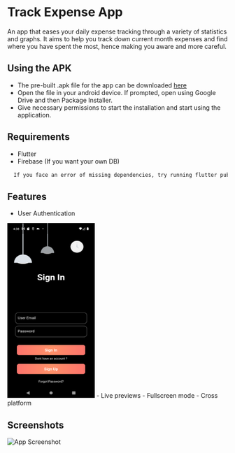 
# Track Expense App

An app that eases your daily expense tracking through a variety of statistics and graphs. 
It aims to help you track down current month expenses and find where you have spent the most, hence making you aware and more careful.


## Using the APK

- The pre-built .apk file for the app can be downloaded [here](https://github.com/Kishlay-KS/TrackExpense)
- Open the file in your android device. If prompted, open using   Google Drive and then Package Installer.
- Give necessary permissions to start the installation and start using the application.
## Requirements

- Flutter
- Firebase (If you want your own DB)

```bash
  If you face an error of missing dependencies, try running flutter pub get.
```


## Features

- User Authentication
<img src="https://github.com/Kishlay-KS/TrackExpense/blob/main/ScreenShots/Screenshot_1688512089.png" data-canonical-src="https://gyazo.com/eb5c5741b6a9a16c692170a41a49c858.png" width="200" height="400" />
- Live previews
- Fullscreen mode
- Cross platform


## Screenshots

![App Screenshot](https://drive.google.com/drive/folders/1348RBRGfp8Mk7_GzX300DOCiCZAacW_o)


